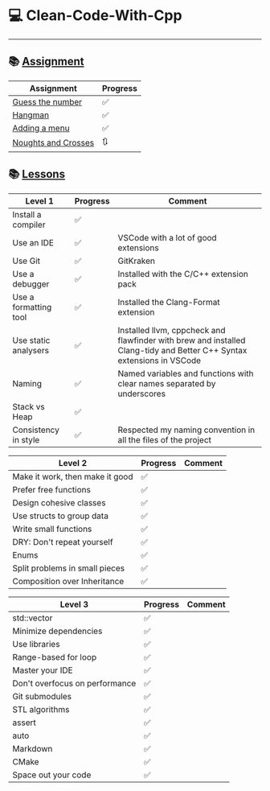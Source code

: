 # 💻 Clean-Code-With-Cpp

---

## 📚 [Assignment](https://julesfouchy.github.io/Learn--Clean-Code-With-Cpp/assignment/)

| Assignment | Progress |
| ------- | ----------- |
| [Guess the number](https://github.com/ad-imac/Clean-Code-With-Cpp/blob/master/src/play_guess_the_number.cpp) | ✅ |
| [Hangman](https://github.com/ad-imac/Clean-Code-With-Cpp/blob/master/src/hangman.cpp) | ✅ |
| [Adding a menu](https://github.com/ad-imac/Clean-Code-With-Cpp/blob/master/src/menu.cpp) | ✅ |
| [Noughts and Crosses](https://github.com/ad-imac/Clean-Code-With-Cpp/blob/master/src/noughts_and_crosses.cpp) | 🔃 |

## 📚 [Lessons](https://julesfouchy.github.io/Learn--Clean-Code-With-Cpp/lessons/)

| Level 1 | Progress | Comment |
| ------- | ----------- | ------- |
| Install a compiler | ✅ |
| Use an IDE | ✅ | VSCode with a lot of good extensions
| Use Git | ✅ | GitKraken
| Use a debugger | ✅ | Installed with the C/C++ extension pack
| Use a formatting tool | ✅ | Installed the Clang-Format extension
| Use static analysers | ✅ | Installed llvm, cppcheck and flawfinder with brew and installed Clang-tidy and Better C++ Syntax extensions in VSCode
| Naming | ✅ | Named variables and functions with clear names separated by underscores
| Stack vs Heap | ✅ |
| Consistency in style | ✅ | Respected my naming convention in all the files of the project

| Level 2 | Progress | Comment |
| ------- | ----------- | ------- |
| Make it work, then make it good | ✅ |
| Prefer free functions  | ✅ |
| Design cohesive classes  | ✅ |
| Use structs to group data | ✅ |
| Write small functions | ✅ |
| DRY: Don't repeat yourself | ✅ |
| Enums | ✅ |
| Split problems in small pieces | ✅ |
| Composition over Inheritance | ✅ |

| Level 3 | Progress | Comment |
| ------- | ----------- | ------- |
| std::vector | ✅ |
| Minimize dependencies | ✅ |
| Use libraries  | ✅ |
| Range-based for loop | ✅ |
| Master your IDE | ✅ |
| Don't overfocus on performance | ✅ |
| Git submodules | ✅ |
| STL algorithms | ✅ |
| assert | ✅ |
| auto | ✅ |
| Markdown | ✅ |
| CMake | ✅ |
| Space out your code | ✅ |
